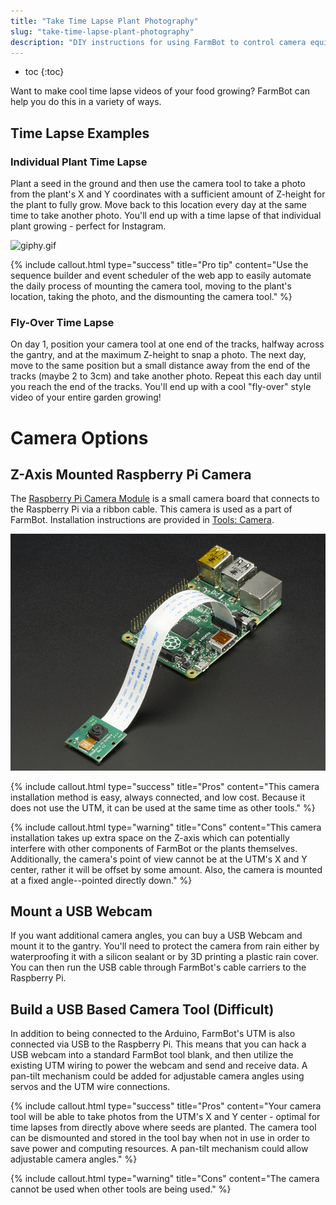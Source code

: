 ```yaml
---
title: "Take Time Lapse Plant Photography"
slug: "take-time-lapse-plant-photography"
description: "DIY instructions for using FarmBot to control camera equipment for time lapse photography of your plants growing"
---
```


* toc
{:toc}

Want to make cool time lapse videos of your food growing? FarmBot can help you do this in a variety of ways.
## Time Lapse Examples
### Individual Plant Time Lapse
Plant a seed in the ground and then use the camera tool to take a photo from the plant's X and Y coordinates with a sufficient amount of Z-height for the plant to fully grow. Move back to this location every day at the same time to take another photo. You'll end up with a time lapse of that individual plant growing - perfect for Instagram.

![giphy.gif](_images/giphy.gif)



{%
include callout.html
type="success"
title="Pro tip"
content="Use the sequence builder and event scheduler of the web app to easily automate the daily process of mounting the camera tool, moving to the plant's location, taking the photo, and the dismounting the camera tool."
%}

### Fly-Over Time Lapse
On day 1, position your camera tool at one end of the tracks, halfway across the gantry, and at the maximum Z-height to snap a photo. The next day, move to the same position but a small distance away from the end of the tracks (maybe 2 to 3cm) and take another photo. Repeat this each day until you reach the end of the tracks. You'll end up with a cool "fly-over" style video of your entire garden growing!

# Camera Options

## Z-Axis Mounted Raspberry Pi Camera
The [Raspberry Pi Camera Module](https://www.raspberrypi.org/products/camera-module-v2/) is a small camera board that connects to the Raspberry Pi via a ribbon cable. This camera is used as a part of FarmBot. Installation instructions are provided in [Tools: Camera](../../FarmBot-Genesis-V1.1/tools/camera.md).

![1367-07.jpg](_images/07.jpg)



{%
include callout.html
type="success"
title="Pros"
content="This camera installation method is easy, always connected, and low cost. Because it does not use the UTM, it can be used at the same time as other tools."
%}



{%
include callout.html
type="warning"
title="Cons"
content="This camera installation takes up extra space on the Z-axis which can potentially interfere with other components of FarmBot or the plants themselves. Additionally, the camera's point of view cannot be at the UTM's X and Y center, rather it will be offset by some amount. Also, the camera is mounted at a fixed angle--pointed directly down."
%}

## Mount a USB Webcam
If you want additional camera angles, you can buy a USB Webcam and mount it to the gantry. You'll need to protect the camera from rain either by waterproofing it with a silicon sealant or by 3D printing a plastic rain cover. You can then run the USB cable through FarmBot's cable carriers to the Raspberry Pi.

## Build a USB Based Camera Tool (Difficult)
In addition to being connected to the Arduino, FarmBot's UTM is also connected via USB to the Raspberry Pi. This means that you can hack a USB webcam into a standard FarmBot tool blank, and then utilize the existing UTM wiring to power the webcam and send and receive data. A pan-tilt mechanism could be added for adjustable camera angles using servos and the UTM wire connections.

{%
include callout.html
type="success"
title="Pros"
content="Your camera tool will be able to take photos from the UTM's X and Y center - optimal for time lapses from directly above where seeds are planted. The camera tool can be dismounted and stored in the tool bay when not in use in order to save power and computing resources. A pan-tilt mechanism could allow adjustable camera angles."
%}



{%
include callout.html
type="warning"
title="Cons"
content="The camera cannot be used when other tools are being used."
%}

